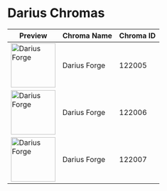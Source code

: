 # Darius Chromas

| Preview | Chroma Name | Chroma ID |
|---|---|---|
| <img src='https://raw.communitydragon.org/latest/plugins/rcp-be-lol-game-data/global/default/v1/champion-chroma-images/122/122005.png' alt='Darius Forge' width='100'> | Darius Forge | 122005 |
| <img src='https://raw.communitydragon.org/latest/plugins/rcp-be-lol-game-data/global/default/v1/champion-chroma-images/122/122006.png' alt='Darius Forge' width='100'> | Darius Forge | 122006 |
| <img src='https://raw.communitydragon.org/latest/plugins/rcp-be-lol-game-data/global/default/v1/champion-chroma-images/122/122007.png' alt='Darius Forge' width='100'> | Darius Forge | 122007 |
